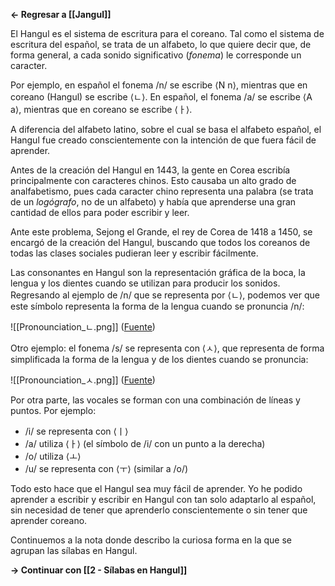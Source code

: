 **<- Regresar a [[Jangul]]**

El Hangul es el sistema de escritura para el coreano. Tal como el sistema de escritura del español, se trata de un alfabeto, lo que quiere decir que, de forma general, a cada sonido significativo (*fonema*) le corresponde un caracter.

Por ejemplo, en español el fonema /n/ se escribe ⟨N n⟩, mientras que en coreano (Hangul) se escribe ⟨ㄴ⟩. En español, el fonema /a/ se escribe ⟨A a⟩, mientras que en coreano se escribe ⟨ㅏ⟩.

A diferencia del alfabeto latino, sobre el cual se basa el alfabeto español, el Hangul fue creado conscientemente con la intención de que fuera fácil de aprender. 

Antes de la creación del Hangul en 1443, la gente en Corea escribía principalmente con caracteres chinos. Esto causaba un alto grado de analfabetismo, pues cada caracter chino representa una palabra (se trata de un *logógrafo*, no de un alfabeto) y había que aprenderse una gran cantidad de ellos para poder escribir y leer.

Ante este problema, Sejong el Grande, el rey de Corea de 1418 a 1450, se encargó de la creación del Hangul, buscando que todos los coreanos de todas las clases sociales pudieran leer y escribir fácilmente. 

Las consonantes en Hangul son la representación gráfica de la boca, la lengua y los dientes cuando se utilizan para producir los sonidos. Regresando al ejemplo de /n/ que se representa por ⟨ㄴ⟩, podemos ver que este símbolo representa la forma de la lengua cuando se pronuncia /n/:

![[Pronounciation_ㄴ.png]]
([Fuente](https://commons.wikimedia.org/wiki/File:Pronounciation_%E3%84%B4.png))

Otro ejemplo: el fonema /s/ se representa con ⟨ㅅ⟩, que representa de forma simplificada la forma de la lengua y de los dientes cuando se pronuncia:

![[Pronounciation_ㅅ.png]]
([Fuente](https://commons.wikimedia.org/wiki/File:Pronounciation_%E3%85%85.png))

Por otra parte, las vocales se forman con una combinación de líneas y puntos. Por ejemplo:

- /i/ se representa con ⟨ㅣ⟩
- /a/ utiliza ⟨ㅏ⟩ (el símbolo de /i/ con un punto a la derecha)
- /o/ utiliza ⟨ㅗ⟩ 
- /u/ se representa con ⟨ㅜ⟩ (similar a /o/)

Todo esto hace que el Hangul sea muy fácil de aprender. Yo he podido aprender a escribir y escribir en Hangul con tan solo adaptarlo al español, sin necesidad de tener que aprenderlo conscientemente o sin tener que aprender coreano.

Continuemos a la nota donde describo la curiosa forma en la que se agrupan las sílabas en Hangul.

**-> Continuar con [[2 - Sílabas en Hangul]]**